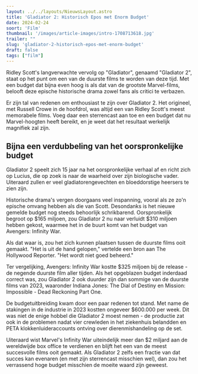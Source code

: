 ```yaml
---
layout: ../../layouts/NieuwsLayout.astro
title: 'Gladiator 2: Historisch Epos met Enorm Budget'
date: 2024-02-24
soort: 'Film'
thumbnail: '/images/article-images/intro-1708713618.jpg'
trailer: ""
slug: 'gladiator-2-historisch-epos-met-enorm-budget'
draft: false
tags: ["film"]
---
```


Ridley Scott's langverwachte vervolg op "Gladiator", genaamd "Gladiator 2", staat op het punt om een van de duurste films te worden van deze tijd. Met een budget dat bijna even hoog is als dat van de grootste Marvel-films, belooft deze epische historische drama zowel fans als critici te verbazen.

Er zijn tal van redenen om enthousiast te zijn over Gladiator 2. Het origineel, met Russell Crowe in de hoofdrol, was altijd een van Ridley Scott's meest memorabele films. Voeg daar een sterrencast aan toe en een budget dat nu Marvel-hoogten heeft bereikt, en je weet dat het resultaat werkelijk magnifiek zal zijn.

## Bijna een verdubbeling van het oorspronkelijke budget

Gladiator 2 speelt zich 15 jaar na het oorspronkelijke verhaal af en richt zich op Lucius, die op zoek is naar de waarheid over zijn biologische vader. Uiteraard zullen er veel gladiatorengevechten en bloeddorstige heersers te zien zijn.

Historische drama's vergen doorgaans veel inspanning, vooral als ze zo'n epische omvang hebben als die van Scott. Desondanks is het nieuwe gemelde budget nog steeds behoorlijk schrikbarend. Oorspronkelijk begroot op $165 miljoen, zou Gladiator 2 nu naar verluidt $310 miljoen hebben gekost, waarmee het in de buurt komt van het budget van Avengers: Infinity War.

Als dat waar is, zou het zich kunnen plaatsen tussen de duurste films ooit gemaakt. "Het is uit de hand gelopen," vertelde een bron aan The Hollywood Reporter. "Het wordt niet goed beheerd."

Ter vergelijking, Avengers: Infinity War kostte $325 miljoen bij de release - de negende duurste film aller tijden. Als het opgeblazen budget inderdaad correct was, zou Gladiator 2 ook duurder zijn dan sommige van de duurste films van 2023, waaronder Indiana Jones: The Dial of Destiny en Mission: Impossible - Dead Reckoning Part One.

De budgetuitbreiding kwam door een paar redenen tot stand. Met name de stakingen in de industrie in 2023 kostten ongeveer $600.000 per week. Dit was niet de enige hobbel die Gladiator 2 moest nemen - de productie zat ook in de problemen nadat vier crewleden in het ziekenhuis belandden en PETA klokkenluideraccounts ontving over dierenmishandeling op de set.

Uiteraard wist Marvel's Infinity War uiteindelijk meer dan $2 miljard aan de wereldwijde box office te verdienen en blijft het een van de meest succesvolle films ooit gemaakt. Als Gladiator 2 zelfs een fractie van dat succes kan evenaren (en met zijn sterrencast misschien wel), dan zou het verrassend hoge budget misschien de moeite waard zijn geweest.
